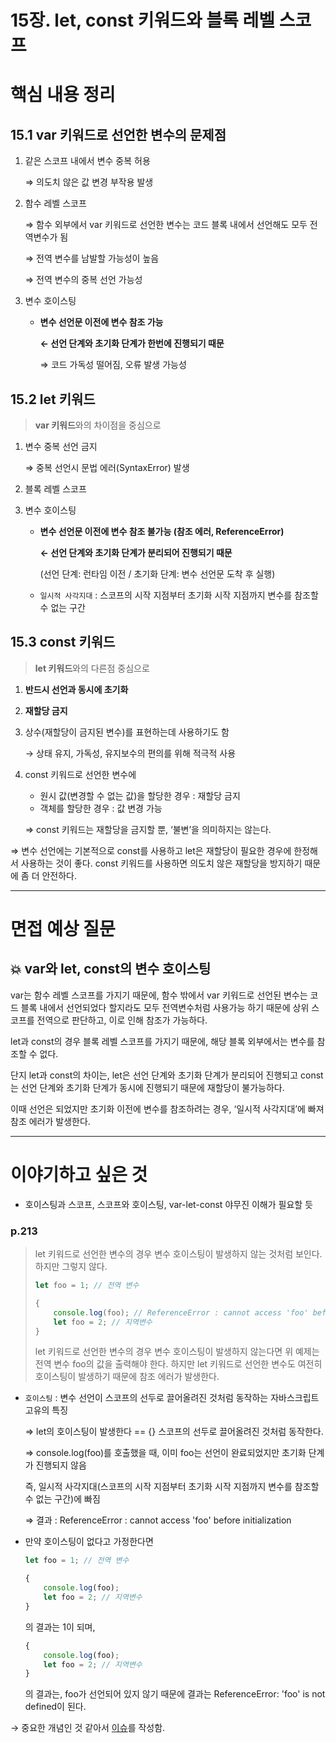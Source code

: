 # 15장. let, const 키워드와 블록 레벨 스코프

# 핵심 내용 정리

## 15.1 var 키워드로 선언한 변수의 문제점

1. 같은 스코프 내에서 변수 중복 허용
    
    ⇒ 의도치 않은 값 변경 부작용 발생
    
2. 함수 레벨 스코프
    
    ⇒ 함수 외부에서 var 키워드로 선언한 변수는 코드 블록 내에서 선언해도 모두 전역변수가 됨
    
    ⇒ 전역 변수를 남발할 가능성이 높음
    
    ⇒ 전역 변수의 중복 선언 가능성 
    
3. 변수 호이스팅
    - **변수 선언문 이전에 변수 참조 가능**
        
        **← 선언 단계와 초기화 단계가 한번에 진행되기 때문**
        
        ⇒ 코드 가독성 떨어짐, 오류 발생 가능성
        

## 15.2 let 키워드

> **var 키워드**와의 차이점을 중심으로
> 
1. 변수 중복 선언 금지
    
    ⇒ 중복 선언시 문법 에러(SyntaxError) 발생
    
2. 블록 레벨 스코프
3. 변수 호이스팅
    - **변수 선언문 이전에 변수 참조 불가능 (참조 에러, ReferenceError)**
        
        **← 선언 단계와 초기화 단계가 분리되어 진행되기 때문**
        
        (선언 단계: 런타임 이전 / 초기화 단계: 변수 선언문 도착 후 실행)
        
    - `일시적 사각지대` : 스코프의 시작 지점부터 초기화 시작 지점까지 변수를 참조할 수 없는 구간

## 15.3 const 키워드

> **let 키워드**와의 다른점 중심으로
> 
1. **반드시 선언과 동시에 초기화**
2. **재할당 금지**
3. 상수(재할당이 금지된 변수)를 표현하는데 사용하기도 함
    
    → 상태 유지, 가독성, 유지보수의 편의를 위해 적극적 사용
    
4. const 키워드로 선언한 변수에
    - 원시 값(변경할 수 없는 값)을 할당한 경우 : 재할당 금지
    - 객체를 할당한 경우 : 값 변경 가능
    
    ⇒ const 키워드는 재할당을 금지할 뿐, ‘불변’을 의미하지는 않는다.
    

⇒ 변수 선언에는 기본적으로 const를 사용하고 let은 재할당이 필요한 경우에 한정해서 사용하는 것이 좋다. const 키워드를 사용하면 의도치 않은 재할당을 방지하기 때문에 좀 더 안전하다.

---

# 면접 예상 질문

## 💥 var와 let, const의 변수 호이스팅

var는 함수 레벨 스코프를 가지기 때문에, 함수 밖에서 var 키워드로 선언된 변수는 코드 블록 내에서 선언되었다 할지라도 모두 전역변수처럼 사용가능 하기 때문에 상위 스코프를 전역으로 판단하고, 이로 인해 참조가 가능하다.

let과 const의 경우 블록 레벨 스코프를 가지기 때문에, 해당 블록 외부에서는 변수를 참조할 수 없다.

단지 let과 const의 차이는, let은 선언 단계와 초기화 단계가 분리되어 진행되고 const는 선언 단계와 초기화 단계가 동시에 진행되기 때문에 재할당이 불가능하다.

이때 선언은 되었지만 초기화 이전에 변수를 참조하려는 경우, ‘일시적 사각지대’에 빠져 참조 에러가 발생한다.

---

# 이야기하고 싶은 것

- 호이스팅과 스코프, 스코프와 호이스팅, var-let-const 야무진 이해가 필요할 듯

### p.213

> let 키워드로 선언한 변수의 경우 변수 호이스팅이 발생하지 않는 것처럼 보인다. 하지만 그렇지 않다.
> 
> 
> ```jsx
> let foo = 1; // 전역 변수
> 
> {
>     console.log(foo); // ReferenceError : cannot access 'foo' before initialization
>     let foo = 2; // 지역변수
> }
> 
> ```
> 
> let 키워드로 선언한 변수의 경우 변수 호이스팅이 발생하지 않는다면 위 예제는 전역 변수 foo의 값을 출력해야 한다. 하지만 let 키워드로 선언한 변수도 여전히 호이스팅이 발생하기 때문에 참조 에러가 발생한다.
> 
- `호이스팅` : 변수 선언이 스코프의 선두로 끌어올려진 것처럼 동작하는 자바스크립트 고유의 특징
    
    ⇒ let의 호이스팅이 발생한다 == {} 스코프의 선두로 끌어올려진 것처럼 동작한다.
    
    ⇒ console.log(foo)를 호출했을 때, 이미 foo는 선언이 완료되었지만 초기화 단계가 진행되지 않음
    
    즉, 일시적 사각지대(스코프의 시작 지점부터 초기화 시작 지점까지 변수를 참조할 수 없는 구간)에 빠짐
    
    ⇒ 결과 : ReferenceError : cannot access 'foo' before initialization
    
- 만약 호이스팅이 없다고 가정한다면
    
    ```jsx
    let foo = 1; // 전역 변수
    
    {
        console.log(foo);
        let foo = 2; // 지역변수
    }
    
    ```
    
    의 결과는 1이 되며,
    
    ```jsx
    {
        console.log(foo); 
        let foo = 2; // 지역변수
    }
    
    ```
    
    의 결과는, foo가 선언되어 있지 않기 때문에 결과는 ReferenceError: 'foo' is not defined이 된다.
    

→ 중요한 개념인 것 같아서 [이슈](https://github.com/KingJiwon/js_deep_dive/issues/12)를 작성함.